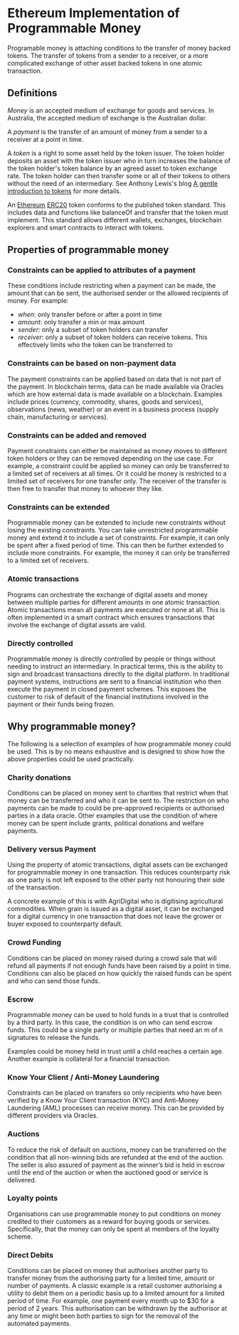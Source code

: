 Ethereum Implementation of Programmable Money
=============================================

Programable money is attaching conditions to the transfer of money backed tokens. The transfer of tokens from a sender to a receiver, or a more complicated exchange of other asset backed tokens in one atomic transaction.

## Definitions
*Money* is an accepted medium of exchange for goods and services. In Australia, the accepted medium of exchange is the Australian dollar.

A *payment* is the transfer of an amount of money from a sender to a receiver at a point in time.

A *token* is a right to some asset held by the token issuer. The token holder deposits an asset with the token issuer who in turn increases the balance of the token holder's token balance by an agreed asset to token exchange rate. The token holder can then transfer some or all of their tokens to others without the need of an intermediary. See Anthony Lewis's blog [A gentle introduction to tokens](https://bitsonblocks.net/2015/09/28/a-gentle-introduction-to-digital-tokens/) for more details.

An [Ethereum](https://www.ethereum.org/) [ERC20](https://github.com/ethereum/EIPs/issues/20) token conforms to the published token standard. This includes data and functions like balanceOf and transfer that the token must implement. This standard allows different wallets, exchanges, blockchain explorers and smart contracts to interact with tokens.

## Properties of programmable money

### Constraints can be applied to attributes of a payment
These conditions include restricting when a payment can be made, the amount that can be sent, the authorised sender or the allowed recipients of money. For example:
* *when*: only transfer before or after a point in time
* *amount*: only transfer a min or max amount
* *sender*: only a subset of token holders can transfer
* *receiver*: only a subset of token holders can receive tokens. This effectively limits who the token can be transferred to

### Constraints can be based on non-payment data
The payment constraints can be applied based on data that is not part of the payment. In blockchain terms, data can be made available via Oracles which are how external data is made available on a blockchain. Examples include prices (currency, commodity, shares, goods and services), observations (news, weather) or an event in a business process (supply chain, manufacturing or services).

### Constraints can be added and removed
Payment constraints can either be maintained as money moves to different token holders or they can be removed depending on the use case. For example, a constraint could be applied so money can only be transferred to a limited set of receivers at all times. Or it could be money is restricted to a limited set of receivers for one transfer only. The receiver of the transfer is then free to transfer that money to whoever they like.

### Constraints can be extended
Programmable money can be extended to include new constraints without losing the existing constraints. You can take unrestricted programmable money and extend it to include a set of constraints. For example, it can only be spent after a fixed period of time. This can then be further extended to include more constraints. For example, the money it can only be transferred to a limited set of receivers.

### Atomic transactions
Programs can orchestrate the exchange of digital assets and money between multiple parties for different amounts in one atomic transaction. Atomic transactions mean all payments are executed or none at all. This is often implemented in a smart contract which ensures transactions that involve the exchange of digital assets are valid.

### Directly controlled
Programmable money is directly controlled by people or things without needing to instruct an intermediary. In practical terms, this is the ability to sign and broadcast transactions directly to the digital platform. In traditional payment systems, instructions are sent to a financial institution who then execute the payment in closed payment schemes. This exposes the customer to risk of default of the financial institutions involved in the payment or their funds being frozen.

## Why programmable money?
The following is a selection of examples of how programmable money could be used. This is by no means exhaustive and is designed to show how the above properties could be used practically.

### Charity donations
Conditions can be placed on money sent to charities that restrict when that money can be transferred and who it can be sent to. The restriction on who payments can be made to could be pre-approved recipients or authorised parties in a data oracle. Other examples that use the condition of where money can be spent include grants, political donations and welfare payments.

### Delivery versus Payment
Using the property of atomic transactions, digital assets can be exchanged for programmable money in one transaction. This reduces counterparty risk as one party is not left exposed to the other party not honouring their side of the transaction.

A concrete example of this is with AgriDigital who is digitising agricultural commodities. When grain is issued as a digital asset, it can be exchanged for a digital currency in one transaction that does not leave the grower or buyer exposed to counterparty default.

### Crowd Funding
Conditions can be placed on money raised during a crowd sale that will refund all payments if not enough funds have been raised by a point in time. Conditions can also be placed on how quickly the raised funds can be spent and who can send those funds.

### Escrow
Programmable money can be used to hold funds in a trust that is controlled by a third party. In this case, the condition is on who can send escrow funds. This could be a single party or multiple parties that need an m of n signatures to release the funds.

Examples could be money held in trust until a child reaches a certain age. Another example is collateral for a financial transaction.

### Know Your Client / Anti-Money Laundering
Constraints can be placed on transfers so only recipients who have been verified by a Know Your Client transaction (KYC) and Anti-Money Laundering (AML) processes can receive money. This can be provided by different providers via Oracles.

### Auctions
To reduce the risk of default on auctions, money can be transferred on the condition that all non-winning bids are refunded at the end of the auction. The seller is also assured of payment as the winner’s bid is held in escrow until the end of the auction or when the auctioned good or service is delivered.

### Loyalty points
Organisations can use programmable money to put conditions on money credited to their customers as a reward for buying goods or services. Specifically, that the money can only be spent at members of the loyalty scheme.

### Direct Debits
Conditions can be placed on money that authorises another party to transfer money from the authorising party for a limited time, amount or number of payments. A classic example is a retail customer authorising a utility to debit them on a periodic basis up to a limited amount for a limited period of time. For example, one payment every month up to $30 for a period of 2 years.
This authorisation can be withdrawn by the authorisor at any time or might been both parties to sign for the removal of the automated payments.

